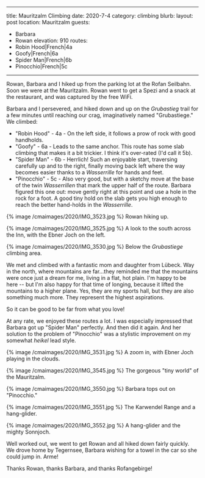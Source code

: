 ---
title: Mauritzalm Climbing
date: 2020-7-4
category: climbing
blurb:
layout: post
location: Mauritzalm
guests:
  - Barbara
  - Rowan
elevation: 910
routes:
  - Robin Hood|French|4a
  - Goofy|French|6a
  - Spider Man|French|6b
  - Pinocchio|French|5c
 ---

Rowan, Barbara and I hiked up from the parking lot at the Rofan Seilbahn.
Soon we were at the Mauritzalm. Rowan went to get a Spezi and a snack
at the restaurant, and was captured by the free WiFi.

Barbara and I persevered, and hiked down and up on the *Grubastieg* trail
for a few minutes until reaching our crag, imaginatively named
"Grubastiege." We climbed:

  * "Robin Hood" - 4a - On the left side, it follows a prow of rock with
    good handholds.
  * "Goofy" - 6a - Leads to the same anchor. This route has some slab climbing
    that makes it a bit trickier. I think it's over-rated (I'd call it 5b).
  * "Spider Man" - 6b - Herrlich! Such an enjoyable start, traversing
    carefully up and to the right, finally moving back left where the way
    becomes easier thanks to a *Wasserrille* for hands and feet.
  * "Pinocchio" - 5c - Also very good, but with a sketchy move at the base
    of the twin *Wasserrillen* that mark the upper half of the route.
    Barbara figured this one out: move gently right at this point and use
    a hole in the rock for a foot. A good tiny hold on the slab gets you
    high enough to reach the better hand-holds in the *Wasserrille*.

{% image /cmaimages/2020/IMG_3523.jpg %}
Rowan hiking up.

{% image /cmaimages/2020/IMG_3525.jpg %}
A look to the south across the Inn, with the Ebner Joch on the left.

{% image /cmaimages/2020/IMG_3530.jpg %}
Below the *Grubastiege* climbing area.

We met and climbed with
a fantastic mom and daughter from Lübeck. Way in the north, where
mountains are far...they reminded me that the mountains were once just
a dream for me, living in a flat, hot plain. I'm happy to be here -- but I'm
also happy for that time of longing, because it lifted the mountains to
a higher plane. Yes, they are my sports hall, but they are also something
much more. They represent the highest aspirations.

So it can be good to be far from what you love!

At any rate, we enjoyed these routes a lot. I was especially impressed that
Barbara got up "Spider Man" perfectly. And then did it again. And her solution
to the problem of "Pinocchio" was a stylistic improvement on my somewhat
*heikel* lead style.


{% image /cmaimages/2020/IMG_3531.jpg %}
A zoom in, with Ebner Joch playing in the clouds.

{% image /cmaimages/2020/IMG_3545.jpg %}
The gorgeous "tiny world" of the Mauritzalm.

{% image /cmaimages/2020/IMG_3550.jpg %}
Barbara tops out on "Pinocchio."

{% image /cmaimages/2020/IMG_3551.jpg %}
The Karwendel Range and a hang-glider.

{% image /cmaimages/2020/IMG_3552.jpg %}
A hang-glider and the mighty Sonnjoch.

Well worked out, we went to get Rowan and all hiked down fairly quickly.
We drove home by Tegernsee, Barbara wishing for a towel in the car so she
could jump in. Arme!

Thanks Rowan, thanks Barbara, and thanks Rofangebirge!
